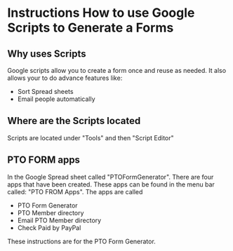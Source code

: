 # Instructions How to use Google Scripts to Generate a Forms


## Why uses Scripts
Google scripts allow you to create a form once and reuse as needed.
It also allows your to do advance features like:

* Sort Spread sheets
* Email people automatically


## Where are the Scripts located
Scripts are located under "Tools" and then "Script Editor"


## PTO FORM apps
In the Google Spread sheet called "PTOFormGenerator".  There are four apps that have been created.  These apps can be found in the menu bar called: "PTO FROM Apps".  The apps are called

* PTO Form Generator
* PTO Member directory
* Email PTO Member directory
* Check Paid by PayPal

These instructions are for the PTO Form Generator.
